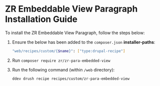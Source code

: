 # ZR Embeddable View Paragraph Installation Guide

To install the ZR Embeddable View Paragraph, follow the steps below:

1. Ensure the below has been added to the `composer.json` **installer-paths**:
    ```sh
    "web/recipes/custom/{$name}": ["type:drupal-recipe"]
    ```
2. Run `composer require zr/zr-para-embedded-view`
3. Run the following command (within `/web` directory):

    ```sh
    ddev drush recipe recipes/custom/zr-para-embedded-view
    ```
